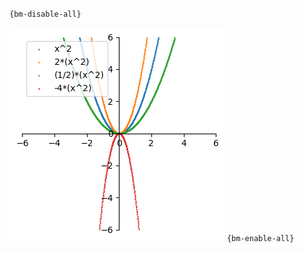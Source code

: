 `{bm-disable-all}`

![Graph(s) of x^2,2*(x^2),(1/2)*(x^2),-4*(x^2)](calculus_3d0600b0718858914fca9ae6ee12da7b.png)
`{bm-enable-all}`

